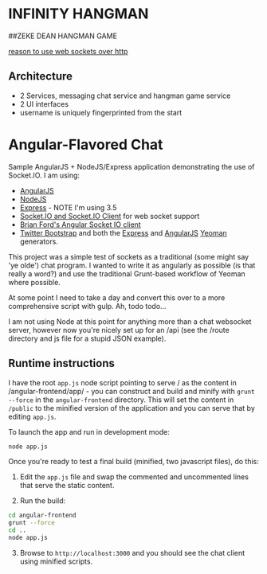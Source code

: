 # INFINITY HANGMAN

##ZEKE DEAN HANGMAN GAME

[reason to use web sockets over http](http://blog.arungupta.me/rest-vs-websocket-comparison-benchmarks/)

## Architecture
* 2 Services, messaging chat service and hangman game service
* 2 UI interfaces
* username is uniquely fingerprinted from the start


# Angular-Flavored Chat

Sample AngularJS + NodeJS/Express application demonstrating the use of
Socket.IO.  I am using:

* [AngularJS](http://angularjs.org)
* [NodeJS](http://nodejs.org)
* [Express](http://expressjs.com) - NOTE I'm using 3.5
* [Socket.IO and Socket.IO Client](http://socket.io) for web socket
  support
* [Brian Ford's Angular Socket IO
  client](https://github.com/btford/angular-socket-io)
* [Twitter Bootstrap](http://getbootstrap.com) and both the
  [Express](https://www.npmjs.org/package/generator-express) and
  [AngularJS](https://www.npmjs.org/package/generator-angular) [Yeoman](http://yeoman.io) generators.

This project was a simple test of sockets as a traditional (some might
say 'ye olde') chat program. I wanted to write it as angularly as
possible (is that really a word?) and use the traditional Grunt-based
workflow of Yeoman where possible.

At some point I need to take a day and convert this over to a more
comprehensive script with gulp.  Ah, todo todo...

I am not using Node at this point for anything more than a chat
websocket server, however now you're nicely set up for an /api (see the
/route directory and js file for a stupid JSON example). 

## Runtime instructions

I have the root `app.js` node script pointing to serve / as the content
in /angular-frontend/app/ - you can construct and build and minify with
`grunt --force` in the `angular-frontend` directory. This will set the
content in `/public` to the minified version of the application and you
can serve that by editing `app.js`.

To launch the app and run in development mode: 

```bash
node app.js
```

Once you're ready to test a final build (minified, two javascript files), do this:

1.  Edit the `app.js` file and swap the commented and uncommented lines that
serve the static content.


2.  Run the build:

```bash
cd angular-frontend
grunt --force
cd ..
node app.js
```

3. Browse to `http://localhost:3000` and you should see the chat
client using minified scripts.
